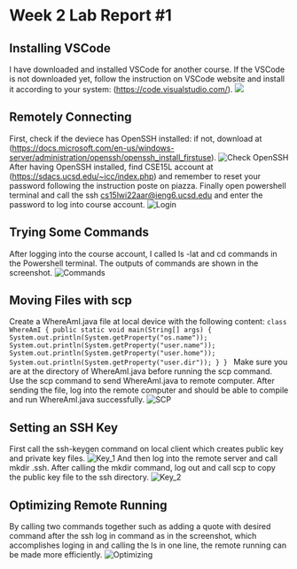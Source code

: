 # Week 2 Lab Report #1
## Installing VSCode
I have downloaded and installed VSCode for another course. If the VSCode is not downloaded yet, follow the instruction on VSCode website and install it according to your system:
(https://code.visualstudio.com/).
![](https://github.com/zhh02/Week-2-Lab-Report/blob/main/VSCode.jpg)

## Remotely Connecting
First, check if the deviece has OpenSSH installed: if not, download at (https://docs.microsoft.com/en-us/windows-server/administration/openssh/openssh_install_firstuse). ![Check OpenSSH](https://github.com/zhh02/Week-2-Lab-Report/blob/main/Remote1_CheckSSH.jpg)
After having OpenSSH installed, find CSE15L account at (https://sdacs.ucsd.edu/~icc/index.php) and remember to reset your password following the instruction poste on piazza. Finally open powershell terminal and call the ssh cs15lwi22aar@ieng6.ucsd.edu and enter the password to log into course account. 
![Login](https://github.com/zhh02/Week-2-Lab-Report/blob/main/Remote2_Login.jpg)

## Trying Some Commands
After logging into the course account, I called ls -lat and cd commands in the Powershell terminal. The outputs of commands are shown in the screenshot. 
![Commands](https://github.com/zhh02/Week-2-Lab-Report/blob/main/Commands.jpg)

## Moving Files with scp
Create a WhereAmI.java file at local device with the following content: ```class WhereAmI {
  public static void main(String[] args) {
    System.out.println(System.getProperty("os.name"));
    System.out.println(System.getProperty("user.name"));
    System.out.println(System.getProperty("user.home"));
    System.out.println(System.getProperty("user.dir"));
  }
} ```
Make sure you are at the directory of WhereAmI.java before running the scp command. Use the scp command to send WhereAmI.java to remote computer. After sending the file, log into the remote computer and should be able to compile and run WhereAmI.java successfully. 
![SCP](https://github.com/zhh02/Week-2-Lab-Report/blob/main/SCP.jpg)

## Setting an SSH Key
First call the ssh-keygen command on local client which creates public key and private key files.
![Key_1](https://github.com/zhh02/Week-2-Lab-Report/blob/main/Key_1.jpg)
And then log into the remote server and call mkdir .ssh. After calling the mkdir command, log out and call scp to copy the public key file to the ssh directory.
![Key_2](https://github.com/zhh02/Week-2-Lab-Report/blob/main/Key_2.jpg)

## Optimizing Remote Running
By calling two commands together such as adding a quote with desired command after the ssh log in command as in the screenshot, which accomplishes loging in and calling the ls in one line, the remote running can be made more efficiently. 
![Optimizing](https://github.com/zhh02/Week-2-Lab-Report/blob/main/Optimize.jpg)